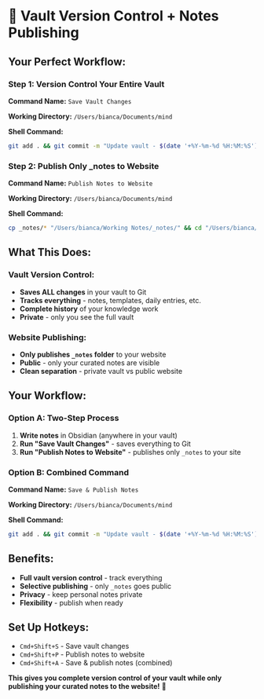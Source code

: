 # 🎯 Vault Version Control + Notes Publishing

## **Your Perfect Workflow:**

### **Step 1: Version Control Your Entire Vault**

**Command Name:** `Save Vault Changes`

**Working Directory:** `/Users/bianca/Documents/mind`

**Shell Command:**
```bash
git add . && git commit -m "Update vault - $(date '+%Y-%m-%d %H:%M:%S')" && git push origin main
```

### **Step 2: Publish Only _notes to Website**

**Command Name:** `Publish Notes to Website`

**Working Directory:** `/Users/bianca/Documents/mind`

**Shell Command:**
```bash
cp _notes/* "/Users/bianca/Working Notes/_notes/" && cd "/Users/bianca/Working Notes" && npm run build && git add . && git commit -m "Publish notes from vault - $(date '+%Y-%m-%d %H:%M:%S')" && git push origin main
```

## **What This Does:**

### **Vault Version Control:**
- **Saves ALL changes** in your vault to Git
- **Tracks everything** - notes, templates, daily entries, etc.
- **Complete history** of your knowledge work
- **Private** - only you see the full vault

### **Website Publishing:**
- **Only publishes `_notes` folder** to your website
- **Public** - only your curated notes are visible
- **Clean separation** - private vault vs public website

## **Your Workflow:**

### **Option A: Two-Step Process**
1. **Write notes** in Obsidian (anywhere in your vault)
2. **Run "Save Vault Changes"** - saves everything to Git
3. **Run "Publish Notes to Website"** - publishes only `_notes` to your site

### **Option B: Combined Command**
**Command Name:** `Save & Publish Notes`

**Working Directory:** `/Users/bianca/Documents/mind`

**Shell Command:**
```bash
git add . && git commit -m "Update vault - $(date '+%Y-%m-%d %H:%M:%S')" && git push origin main && cp _notes/* "/Users/bianca/Working Notes/_notes/" && cd "/Users/bianca/Working Notes" && npm run build && git add . && git commit -m "Publish notes from vault - $(date '+%Y-%m-%d %H:%M:%S')" && git push origin main
```

## **Benefits:**
- **Full vault version control** - track everything
- **Selective publishing** - only `_notes` goes public
- **Privacy** - keep personal notes private
- **Flexibility** - publish when ready

## **Set Up Hotkeys:**
- `Cmd+Shift+S` - Save vault changes
- `Cmd+Shift+P` - Publish notes to website
- `Cmd+Shift+A` - Save & publish notes (combined)

**This gives you complete version control of your vault while only publishing your curated notes to the website!** 🚀

